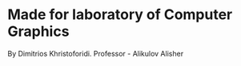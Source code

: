 # Made for laboratory of Computer Graphics
By Dimitrios Khristoforidi.
Professor - Alikulov Alisher
